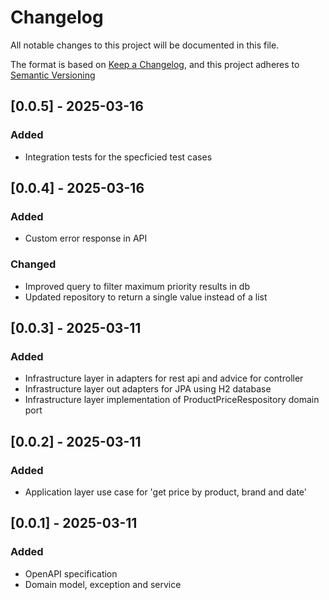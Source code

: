 # Changelog

All notable changes to this project will be documented in this file.

The format is based on [Keep a Changelog](https://keepachangelog.com/en/1.1.0/),
and this project adheres to [Semantic Versioning](https://semver.org/spec/v2.0.0.html)

## [0.0.5] - 2025-03-16

### Added

- Integration tests for the specficied test cases

## [0.0.4] - 2025-03-16

### Added

- Custom error response in API

### Changed

- Improved query to filter maximum priority results in db
- Updated repository to return a single value instead of a list

## [0.0.3] - 2025-03-11

### Added

- Infrastructure layer in adapters for rest api and advice for controller
- Infrastructure layer out adapters for JPA using H2 database
- Infrastructure layer implementation of ProductPriceRespository domain port

## [0.0.2] - 2025-03-11

### Added

- Application layer use case for 'get price by product, brand and date'

## [0.0.1] - 2025-03-11

### Added

- OpenAPI specification
- Domain model, exception and service